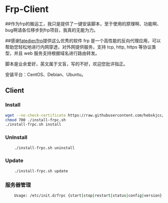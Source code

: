 Frp-Client
===========
##作为frp的搬运工，我只是提供了一键安装脚本，至于使用的原理啊、功能啊、bug啊请各位移步到frp项目，我真的无能为力。


##感谢[fatedier/frp](https://github.com/fatedier/frp)提供这么优秀的软件
frp 是一个高性能的反向代理应用，可以帮助您轻松地进行内网穿透，对外网提供服务，支持 tcp, http, https 等协议类型，并且 web 服务支持根据域名进行路由转发。

脚本是业余爱好，英文属于文盲，写的不好，欢迎您批评指正。

安装平台：CentOS、Debian、Ubuntu。


Client
------

### Install

```Bash
wget --no-check-certificate https://raw.githubusercontent.com/hebskjcc/onekey-install-shell/master/frpc/install-frpc.sh -O ./install-frpc.sh
chmod 700 ./install-frpc.sh
./install-frpc.sh install
```

### UnInstall
```Bash
    ./install-frpc.sh uninstall
```
### Update
```Bash
    ./install-frpc.sh update
```
### 服务器管理
```Bash
    Usage: /etc/init.d/frpc {start|stop|restart|status|config|version}
```

